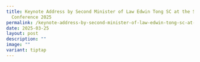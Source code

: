 ```yaml
---
title: Keynote Address by Second Minister of Law Edwin Tong SC at the SCMA
  Conference 2025
permalink: /keynote-address-by-second-minister-of-law-edwin-tong-sc-at-the-scma-conference-2025/
date: 2025-03-25
layout: post
description: ""
image: ""
variant: tiptap
---
```


